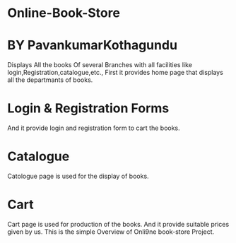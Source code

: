# Online-Book-Store
# BY PavankumarKothagundu
Displays All the books Of several Branches with all facilities like login,Registration,catalogue,etc.,
First it provides home page that displays all the departmants of books.
# Login & Registration Forms
And it provide login and registration form to cart the books.
# Catalogue
Catologue page is used for the display of books.
# Cart
Cart page is used for production of the books.
And it provide suitable prices given by us.
This is the simple Overview of Onli9ne book-store Project.
